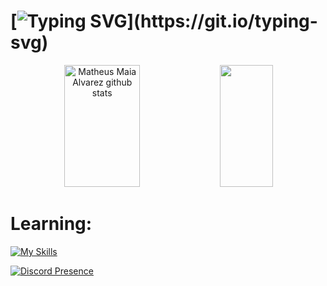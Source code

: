 # [![Typing SVG](https://readme-typing-svg.demolab.com?font=Minecraft&pause=1000&color=FFFFFF&repeat=false&random=true&width=435&lines=My+name+is+mariocr4ft.)](https://git.io/typing-svg)

<div align="center">  
  <img width="49%" height="195px" src="https://github-readme-stats.vercel.app/api?username=mariocr4ft&show_icons=true&count_private=true&hide_border=true&title_color=7FFFD4&icon_color=7FFFD4&text_color=c9d1d9&bg_color=0d1117" alt="Matheus Maia Alvarez github stats" /> 
  <img width="41%" height="195px" src="https://github-readme-stats.vercel.app/api/top-langs/?username=mariocr4ft&layout=compact&hide_border=true&title_color=7FFFD4&text_color=7FFFD4&bg_color=0d1117" />
</div>

# Learning:
[![My Skills](https://skillicons.dev/icons?i=java,maven,pr,ps,idea,youtube)](https://skillicons.dev)

[![Discord Presence](https://lanyard.cnrad.dev/api/643024524513771521)](https://discord.com/users/643024524513771521)
